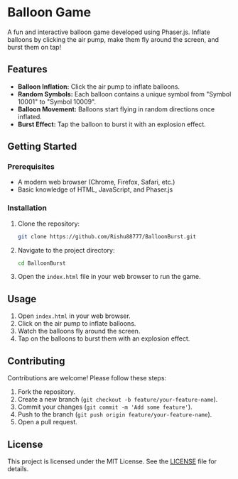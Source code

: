 # Balloon Game

A fun and interactive balloon game developed using Phaser.js. Inflate balloons by clicking the air pump, make them fly around the screen, and burst them on tap!

## Features

- **Balloon Inflation:** Click the air pump to inflate balloons.
- **Random Symbols:** Each balloon contains a unique symbol from "Symbol 10001" to "Symbol 10009".
- **Balloon Movement:** Balloons start flying in random directions once inflated.
- **Burst Effect:** Tap the balloon to burst it with an explosion effect.

## Getting Started

### Prerequisites

- A modern web browser (Chrome, Firefox, Safari, etc.)
- Basic knowledge of HTML, JavaScript, and Phaser.js

### Installation

1. Clone the repository:

    ```bash
    git clone https://github.com/Rishu88777/BalloonBurst.git
    ```

2. Navigate to the project directory:

    ```bash
    cd BalloonBurst
    ```

3. Open the `index.html` file in your web browser to run the game.


## Usage

1. Open `index.html` in your web browser.
2. Click on the air pump to inflate balloons.
3. Watch the balloons fly around the screen.
4. Tap on the balloons to burst them with an explosion effect.

## Contributing

Contributions are welcome! Please follow these steps:

1. Fork the repository.
2. Create a new branch (`git checkout -b feature/your-feature-name`).
3. Commit your changes (`git commit -m 'Add some feature'`).
4. Push to the branch (`git push origin feature/your-feature-name`).
5. Open a pull request.

## License

This project is licensed under the MIT License. See the [LICENSE](LICENSE) file for details.


